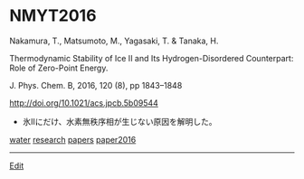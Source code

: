 # NMYT2016

Nakamura, T., Matsumoto, M., Yagasaki, T. & Tanaka, H.

Thermodynamic Stability of Ice II and Its Hydrogen-Disordered Counterpart: Role of Zero-Point Energy.

J. Phys. Chem. B, 2016, 120 (8), pp 1843–1848

http://doi.org/10.1021/acs.jpcb.5b09544


* 氷IIにだけ、水素無秩序相が生じない原因を解明した。

[](https://gyazo.com/6dbf93343a594ab72b5bbbcd921b041c)



[water](water.md) [research](research.md) [papers](papers.md) [paper2016](paper2016.md)





----
[Edit](https://github.com/vitroid/vitroid.github.io/edit/master/MD/NMYT2016.md)
